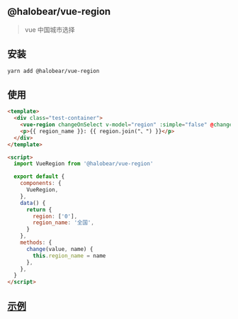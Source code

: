## @halobear/vue-region

> vue 中国城市选择

## 安装

```bash
yarn add @halobear/vue-region
```

## 使用

```html
<template>
  <div class="test-container">
    <vue-region changeOnSelect v-model="region" :simple="false" @change="change"></vue-region>
    <p>{{ region_name }}: {{ region.join("、") }}</p>
  </div>
</template>

<script>
  import VueRegion from '@halobear/vue-region'

  export default {
    components: {
      VueRegion,
    },
    data() {
      return {
        region: ['0'],
        region_name: '全国',
      }
    },
    methods: {
      change(value, name) {
        this.region_name = name
      },
    },
  }
</script>
```

## [示例](https://halobear.github.io/npm-packages/vue-region/demo.html)
